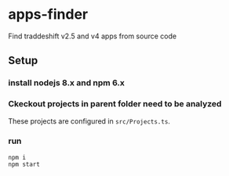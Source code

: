 # apps-finder
Find traddeshift v2.5 and v4 apps from source code

## Setup

### install nodejs 8.x and npm 6.x

### Ckeckout projects in parent folder need to be analyzed

These projects are configured in `src/Projects.ts`.

### run
```
npm i
npm start
```
